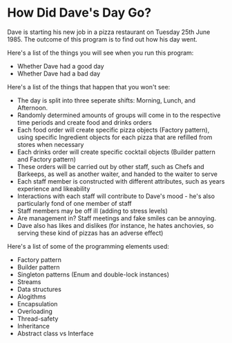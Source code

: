 # How Did Dave's Day Go?

Dave is starting his new job in a pizza restaurant on Tuesday 25th June 1985. The outcome of this program is to find out how his day went. 

Here's a list of the things you will see when you run this program:
- Whether Dave had a good day
- Whether Dave had a bad day

Here's a list of the things that happen that you won't see:
- The day is split into three seperate shifts: Morning, Lunch, and Afternoon.
- Randomly determined amounts of groups will come in to the respective time periods and create food and drinks orders
- Each food order will create specific pizza objects (Factory pattern), using specific Ingredient objects for each pizza that are refilled from stores when necessary
- Each drinks order will create specific cocktail objects (Builder pattern and Factory pattern)
- These orders will be carried out by other staff, such as Chefs and Barkeeps, as well as another waiter, and handed to the waiter to serve
- Each staff member is constructed with different attributes, such as years experience and likeability
- Interactions with each staff will contribute to Dave's mood - he's also particularly fond of one member of staff
- Staff members may be off ill (adding to stress levels)
- Are management in? Staff meetings and fake smiles can be annoying.
- Dave also has likes and dislikes (for instance, he hates anchovies, so serving these kind of pizzas has an adverse effect)

Here's a list of some of the programming elements used:
- Factory pattern
- Builder pattern
- Singleton patterns (Enum and double-lock instances)
- Streams
- Data structures
- Alogithms 
- Encapsulation
- Overloading
- Thread-safety
- Inheritance
- Abstract class vs Interface
